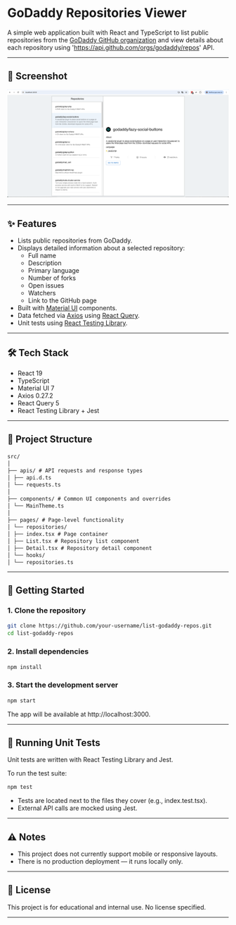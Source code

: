 # GoDaddy Repositories Viewer

A simple web application built with React and TypeScript to list public repositories from the [GoDaddy GitHub organization](https://github.com/godaddy) and view details about each repository using 'https://api.github.com/orgs/godaddy/repos' API.

---

## 📸 Screenshot

![Screenshot](./screenshot.png)

---

## ✨ Features

- Lists public repositories from GoDaddy.
- Displays detailed information about a selected repository:
  - Full name
  - Description
  - Primary language
  - Number of forks
  - Open issues
  - Watchers
  - Link to the GitHub page
- Built with [Material UI](https://mui.com/) components.
- Data fetched via [Axios](https://axios-http.com/) using [React Query](https://tanstack.com/query).
- Unit tests using [React Testing Library](https://testing-library.com/docs/react-testing-library/intro).

---

## 🛠️ Tech Stack

- React 19
- TypeScript
- Material UI 7
- Axios 0.27.2
- React Query 5
- React Testing Library + Jest

---

## 📁 Project Structure

```
src/
│
├── apis/ # API requests and response types
│ ├── api.d.ts
│ └── requests.ts
│
├── components/ # Common UI components and overrides
│ └── MainTheme.ts
│
├── pages/ # Page-level functionality
│ └── repositories/
│ ├── index.tsx # Page container
│ ├── List.tsx # Repository list component
│ ├── Detail.tsx # Repository detail component
│ └── hooks/
│ └── repositories.ts
```

---

## 🚀 Getting Started

### 1. Clone the repository

```bash
git clone https://github.com/your-username/list-godaddy-repos.git
cd list-godaddy-repos
```

### 2. Install dependencies

```bash
npm install
```

### 3. Start the development server

```bash
npm start
```

The app will be available at http://localhost:3000.

---

## 🧪 Running Unit Tests

Unit tests are written with React Testing Library and Jest.

To run the test suite:

```bash
npm test
```

- Tests are located next to the files they cover (e.g., index.test.tsx).
- External API calls are mocked using Jest.

---

## ⚠️ Notes

- This project does not currently support mobile or responsive layouts.
- There is no production deployment — it runs locally only.

---

## 📄 License

This project is for educational and internal use. No license specified.

---

